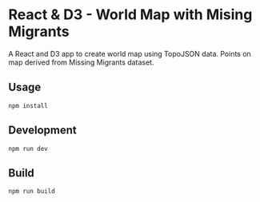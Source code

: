 # React & D3 - World Map with Mising Migrants

A React and D3 app to create world map using TopoJSON data. Points on map derived from Missing Migrants dataset.

## Usage

```
npm install
```

## Development

```
npm run dev
```

## Build

```
npm run build
```

